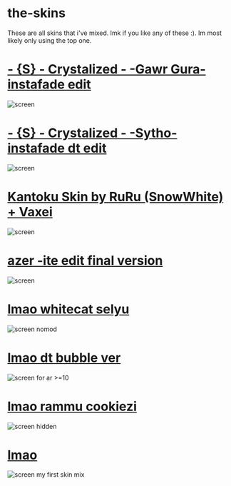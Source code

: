 # the-skins
These are all skins that i've mixed. lmk if you like any of these :). Im most likely only using the top one.
# [-  {S}  - Crystalized - -Gawr Gura- instafade edit](https://mega.nz/file/Y7BXiShC#onfaeXGKrDyeCXMKmVJ3KZnDbJ-oupBARCw9vLn6nNA)
![screen](https://i.imgur.com/cHtgf0Z.png)
# [-  {S}  - Crystalized - -Sytho- instafade dt edit](https://mega.nz/file/0mZUSJxS#-IlkAlDqj-te8NPt5z5qua3Q5Cj1UzFcnPQHFkWiHx0)
![screen](https://i.imgur.com/mpFOA7a.png)
# [Kantoku Skin by RuRu (SnowWhite) + Vaxei](https://mega.nz/file/hyxHgLKC#yZC2kvtDIvwQOy9qKzK0Tt80octq0_ZQzIVcPHTCmtE)
![screen](https://i.imgur.com/KQK3sEI.png)
# [azer -ite edit final version](https://mega.nz/file/A3BRkayC#43avp2cRxmHtTOZbVdrdbYe1VyncTdKUkRAAsLLkk8g)
![screen](https://i.imgur.com/VNwZb9I.png)
# [lmao whitecat selyu](https://mega.nz/file/1qQTkajZ#UNZ6YyJsbl9O84XjEW2PPy7yHoLbr0VWG-Liia8Sy0s)
![screen](https://i.imgur.com/0OzXPDu.png)
nomod
# [lmao dt bubble ver](https://mega.nz/file/5ypWGYzJ#bTDT8GVLNI6MeAVe1xs56-e2z7LhWTxXQ8nKl8i96LY)
![screen](https://i.imgur.com/frDGViE.png)
for ar >=10
# [lmao rammu cookiezi](https://mega.nz/file/5zQBkS4L#TgUe4-mddXV0O9_b2TG4v6iB8AIi1JvqMKSwbfgKvpc)
![screen](https://i.imgur.com/9NgiJeQ.png)
hidden
# [lmao](https://mega.nz/file/l2AVyY5A#hBYMGi1Ibm14dZREnSfw5hqosNMT-I2G6espti5aFEc)
![screen](https://i.imgur.com/FK5iaqC.png)
my first skin mix
